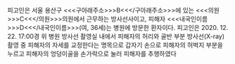 피고인은 서울 용산구 <<<구아래주소>>>B<<</구아래주소>>>에 있는 <<<의원>>>C<<</의원>>>의원에서 근무하는 방사선사이고, 피해자 <<<내국인이름>>>D<<</내국인이름>>>(여, 36세)는 병원에 방문한 환자이다.
피고인은 2020. 12. 22. 17:00경 위 병원 방사선 촬영실 내에서 피해자의 허리와 골반 부분 방사선(X-ray) 촬영 중 피해자의 자세를 교정한다는 명목으로 갑자기 손으로 피해자의 허벅지 부분을 누르고 피해자의 엉덩이골을 손가락으로 눌러 피해자를 추행하였다
